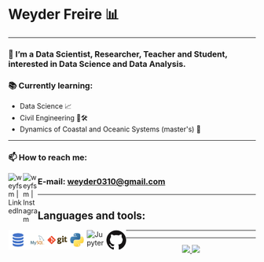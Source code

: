 # Weyder Freire 📊
___ 
### 🔭 I’m a Data Scientist, Researcher, Teacher and Student, interested in Data Science and Data Analysis.
### 📚 Currently learning:
- Data Science 📈
- Civil Engineering 👨🛠
- Dynamics of Coastal and Oceanic Systems (master's) 🌊
___
### 📫 How to reach me: 

[<img align="left" alt="weyfsm | LinkedIn" width="30px" src="https://cdn.jsdelivr.net/npm/simple-icons@v3/icons/linkedin.svg" />][linkedin]
[<img align="left" alt="weyfsm | Instagram" width="30px" src="https://cdn.jsdelivr.net/npm/simple-icons@v3/icons/instagram.svg" />][instagram]

### E-mail: weyder0310@gmail.com
___
## Languages and tools:
[<img align="left" alt="SQL" width="40px" src="https://raw.githubusercontent.com/github/explore/80688e429a7d4ef2fca1e82350fe8e3517d3494d/topics/sql/sql.png" />][a]
[<img align="left" alt="MySQL" width="40px" src="https://raw.githubusercontent.com/github/explore/80688e429a7d4ef2fca1e82350fe8e3517d3494d/topics/mysql/mysql.png" />][a]
[<img align="left" alt="Git" width="40px" src="https://raw.githubusercontent.com/github/explore/80688e429a7d4ef2fca1e82350fe8e3517d3494d/topics/git/git.png" />][a]
[<img align="left" alt="Python" width="40px" src="https://raw.githubusercontent.com/github/explore/78df643247d429f6cc873026c0622819ad797942/topics/python/python.png" />][a]
[<img align="left" alt="Jupyter" width="40px" src="https://github.com/jupyter/notebook/blob/master/docs/resources/ipynb.iconset/icon_64x64.png" />][a]
[<img align="left" alt="GitHub" width="40px" src="https://raw.githubusercontent.com/github/explore/78df643247d429f6cc873026c0622819ad797942/topics/github/github.png" />][a]
___
___
<div align="center">
  <a href="https://github.com/weyfsm">
  <img height="160em" src="https://github-readme-stats.vercel.app/api?username=weyfsm&show_icons=true&theme=jolly&include_all_commits=true&count_private=true"/>
  <img height="160em" src="https://github-readme-stats.vercel.app/api/top-langs/?username=weyfsm&layout=compact&langs_count=7&theme=jolly"/>
</div>

<br />
<br />

[linkedin]: https://www.linkedin.com/in/weyder-freire-7876a81aa/
[instagram]: https://www.instagram.com/weyfsm/
[a]: https://github.com/weyfsm
